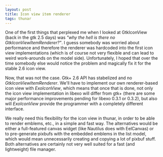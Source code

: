 ```yaml
---
layout: post
title: Icon view item renderer
tags: thunar
---
```


One of the first things that perplexed me when I looked at GtkIconView (back in the gtk 2.5 days) was <i>"why the hell is there no GtkIconViewItemRenderer?"</i>. I guess somebody was worried about performance and therefore the renderer was hardcoded into the first icon view implementations (which is of course not very flexible and can lead to weird work-arounds on the model side). Unfortunately, I hoped that over the time somebody else would notice the problem and magically fix it for the stable 2.6 icon view.

Now, that was not the case. Gtk+ 2.6 API has stabelized and no <i>GtkIconViewItemRenderer</i>. We'll have to implement our own renderer-based icon view with <i>ExoIconView</i>, which means that once that is done, not only the icon view implementation in libexo will differ from gtk+ (there are some major performance improvements pending for libexo 0.3.1 or 0.3.2), but also will <i>ExoIconView</i> provide the programmer with a completely different interface.

We really need this flexibility for the icon view in thunar, in order to be able to render emblems, etc., in a simple and fast way. The alternatives would be either a full-featured canvas widget (like Nautilus does with EelCanvas) or to pre-generate pixbufs with the embedded emblems in the list model, which would mean unnecessarily creating and copying a lot of pixbuf stuff. Both alternatives are certainly not very well suited for a fast (and lightweight) file manager.
